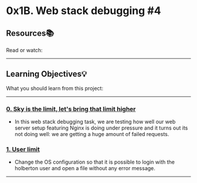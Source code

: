 # 0x1B. Web stack debugging #4

## Resources:books:
Read or watch:

---
## Learning Objectives:bulb:
What you should learn from this project:

---

### [0. Sky is the limit, let's bring that limit higher](./0-the_sky_is_the_limit_not.pp)
* In this web stack debugging task, we are testing how well our web server setup featuring Nginx is doing under pressure and it turns out its not doing well: we are getting a huge amount of failed requests. 


### [1. User limit](./1-user_limit.pp)
* Change the OS configuration so that it is possible to login with the holberton user and open a file without any error message.

---
